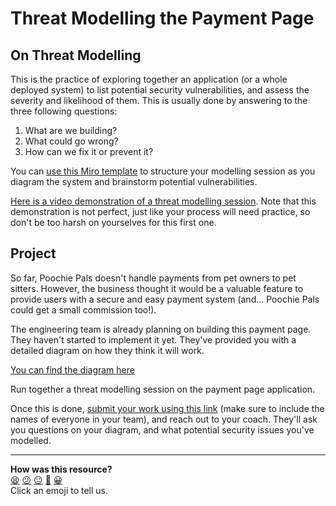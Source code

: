 # Threat Modelling the Payment Page

## On Threat Modelling

This is the practice of exploring together an application (or a whole deployed
system) to list potential security vulnerabilities, and assess the severity and
likelihood of them. This is usually done by answering to the three following
questions:
1. What are we building?
2. What could go wrong?
3. How can we fix it or prevent it?

You can [use this Miro
template](https://miro.com/app/board/uXjVM5fZQWg=/?share_link_id=830347769669)
to structure your modelling session as you diagram the system and brainstorm
potential vulnerabilities.

[Here is a video demonstration of a threat modelling session](https://drive.google.com/file/d/1hj6Tbpm0H3amdsmGZdxZ1ma-rGgchSPP/view?usp=sharing). Note that this demonstration is not perfect, just like your process will need practice, so don't be too harsh on yourselves for this first one.

## Project

So far, Poochie Pals doesn't handle payments from pet owners to pet sitters. However, the business thought it would be a valuable feature to provide users with a secure and easy payment system (and... Poochie Pals could get a small commission too!).

The engineering team is already planning on building this payment page. They haven't started to implement it yet. They've provided you with a detailed diagram on how they think it will work.

[You can find the diagram here](./poochie-pals-payment-page.png)

Run together a threat modelling session on the payment page application.

Once this is done, [submit your work using this
link](https://airtable.com/appJ1wvInmFyFFYlN/shrvo9ePjlwnaiLv5?prefill_Item=ce_security_02) (make sure to include the names of everyone in your team), 
and reach out to your coach. They'll ask you questions on your diagram, and what
potential security issues you've modelled.


<!-- BEGIN GENERATED SECTION DO NOT EDIT -->

---

**How was this resource?**  
[😫](https://airtable.com/shrUJ3t7KLMqVRFKR?prefill_Repository=devops-course&prefill_File=security/projects/03_challenge.md&prefill_Sentiment=😫) [😕](https://airtable.com/shrUJ3t7KLMqVRFKR?prefill_Repository=devops-course&prefill_File=security/projects/03_challenge.md&prefill_Sentiment=😕) [😐](https://airtable.com/shrUJ3t7KLMqVRFKR?prefill_Repository=devops-course&prefill_File=security/projects/03_challenge.md&prefill_Sentiment=😐) [🙂](https://airtable.com/shrUJ3t7KLMqVRFKR?prefill_Repository=devops-course&prefill_File=security/projects/03_challenge.md&prefill_Sentiment=🙂) [😀](https://airtable.com/shrUJ3t7KLMqVRFKR?prefill_Repository=devops-course&prefill_File=security/projects/03_challenge.md&prefill_Sentiment=😀)  
Click an emoji to tell us.

<!-- END GENERATED SECTION DO NOT EDIT -->
